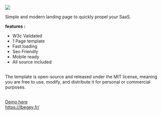 <img src="https://lbegey.fr/imgs/bookme.png"><br>

Simple and modern landing page to quickly propel your SaaS.<br>

<strong>features :</strong><br>
- W3c Validated<br>
- 1 Page template<br>
- Fast loading<br>
- Seo Friendly<br>
- Mobile ready<br>
- All source included<br><br>

The template is open-source and released under the MIT license, meaning you are free to use, modify, and distribute it for personal or commercial purposes.<br><br>

<a href="https://lbegey.fr/bookme.html">Demo here</a><br>
<a href='https://lbegey.fr/'>https://lbegey.fr/</a>
